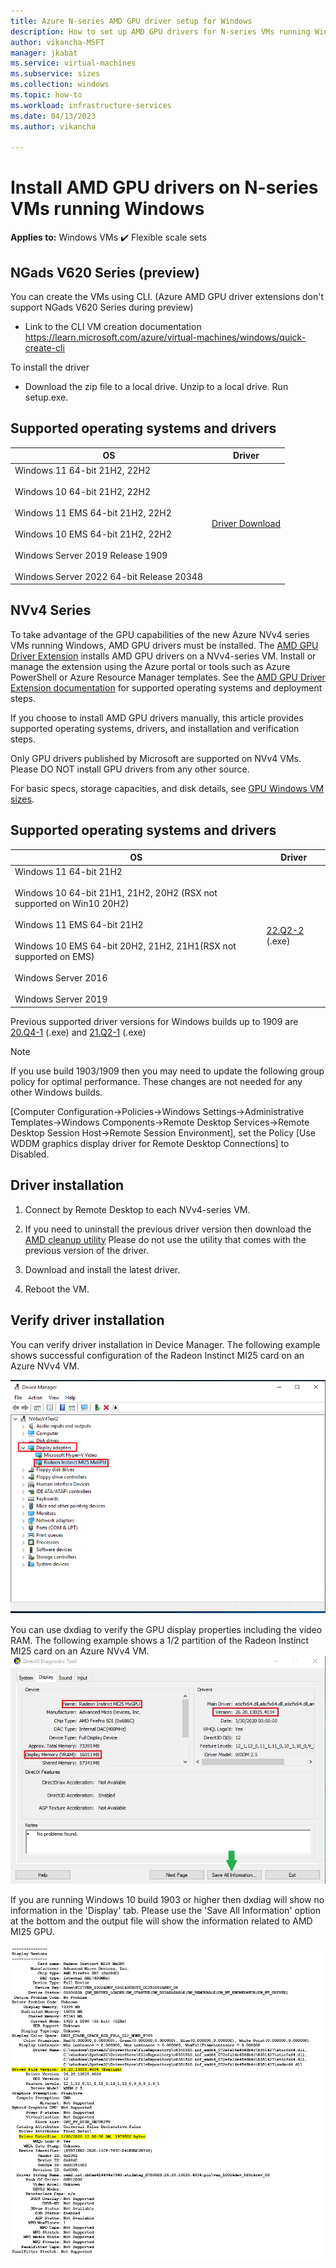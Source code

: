 ```yaml
---
title: Azure N-series AMD GPU driver setup for Windows 
description: How to set up AMD GPU drivers for N-series VMs running Windows Server or Windows in Azure
author: vikancha-MSFT
manager: jkabat
ms.service: virtual-machines
ms.subservice: sizes
ms.collection: windows
ms.topic: how-to
ms.workload: infrastructure-services
ms.date: 04/13/2023
ms.author: vikancha

---
```


# Install AMD GPU drivers on N-series VMs running Windows

**Applies to:** Windows VMs :heavy_check_mark: Flexible scale sets 

## NGads V620 Series (preview) ##
You can create the VMs using CLI. (Azure AMD GPU driver extensions don't support NGads  V620 Series during preview)
- Link to the CLI VM creation documentation https://learn.microsoft.com/azure/virtual-machines/windows/quick-create-cli<br>

To install the driver
- Download the zip file to a local drive.  Unzip to a local drive.  Run setup.exe.  

## Supported operating systems and drivers

| OS | Driver |
| -------- |------------- |
| Windows 11 64-bit 21H2, 22H2<br/><br/>Windows 10 64-bit 21H2, 22H2 <br/><br/>Windows 11 EMS 64-bit 21H2, 22H2<br/><br/> Windows 10 EMS 64-bit 21H2, 22H2<br/><br/>Windows Server 2019 Release 1909<br/><br/>Windows Server 2022 64-bit Release 20348 | [Driver Download](https://go.microsoft.com/fwlink/?linkid=2234555) |

## NVv4 Series ##
To take advantage of the GPU capabilities of the new Azure NVv4 series VMs running Windows, AMD GPU drivers must be installed. The [AMD GPU Driver Extension](../extensions/hpccompute-amd-gpu-windows.md) installs AMD GPU drivers on a NVv4-series VM. Install or manage the extension using the Azure portal or tools such as Azure PowerShell or Azure Resource Manager templates. See the [AMD GPU Driver Extension documentation](../extensions/hpccompute-amd-gpu-windows.md) for supported operating systems and deployment steps.

If you choose to install AMD GPU drivers manually, this article provides supported operating systems, drivers, and installation and verification steps.

Only GPU drivers published by Microsoft are supported on NVv4 VMs. Please DO NOT install GPU drivers from any other source.

For basic specs, storage capacities, and disk details, see [GPU Windows VM sizes](../sizes-gpu.md?toc=/azure/virtual-machines/windows/toc.json).



## Supported operating systems and drivers

| OS | Driver |
| -------- |------------- |
| Windows 11 64-bit 21H2<br/><br/>Windows 10 64-bit 21H1, 21H2, 20H2 (RSX not supported on Win10 20H2)<br/><br/>Windows 11 EMS 64-bit 21H2<br/><br/> Windows 10 EMS 64-bit 20H2, 21H2, 21H1(RSX not supported on EMS)<br/><br/>Windows Server 2016<br/><br/>Windows Server 2019 | [22.Q2-2]( https://download.microsoft.com/download/4/1/2/412559d0-4de5-4fb1-aa27-eaa3873e1f81/AMD-Azure-NVv4-Driver-22Q2.exe) (.exe) |


Previous supported driver versions for Windows builds up to 1909 are [20.Q4-1](https://download.microsoft.com/download/0/e/6/0e611412-093f-40b8-8bf9-794a1623b2be/AMD-Azure-NVv4-Driver-20Q4-1.exe) (.exe) and [21.Q2-1](https://download.microsoft.com/download/4/e/a/4ea28d3f-28e2-4eaa-8ef2-4f7d32882a0b/AMD-Azure-NVv4-Driver-21Q2-1.exe) (.exe) 
 
 > [!NOTE]
   >  If you use build 1903/1909 then you may need to update the following group policy for optimal performance. These changes are not needed for any other Windows builds.
   >  
   >  [Computer Configuration->Policies->Windows Settings->Administrative Templates->Windows Components->Remote Desktop Services->Remote Desktop Session Host->Remote Session    Environment], set the Policy [Use WDDM graphics display driver for Remote Desktop Connections] to Disabled.
   >  

 
## Driver installation

1. Connect by Remote Desktop to each NVv4-series VM.

2. If you need to uninstall the previous driver version then download the [AMD cleanup utility](https://download.microsoft.com/download/4/f/1/4f19b714-9304-410f-9c64-826404e07857/AMDCleanupUtilityni.exe) Please do not use the utility that comes with the previous version of the driver.

3. Download and install the latest driver.

4. Reboot the VM.

## Verify driver installation

You can verify driver installation in Device Manager. The following example shows successful configuration of the Radeon Instinct MI25 card on an Azure NVv4 VM.
<br />

![Screenshot that shows successful configuration of the Radeon Instinct MI25 card on an Azure NVv4 VM.](./media/n-series-amd-driver-setup/device-manager.png)

You can use dxdiag to verify the GPU display properties including the video RAM. The following example shows a 1/2 partition of the Radeon Instinct MI25 card on an Azure NVv4 VM.
<br />
![Screenshot that shows a 1/2 partition of the Radeon Instinct MI25 card on an Azure NVv4 VM.](./media/n-series-amd-driver-setup/dxdiag-output-new.png)

If you are running Windows 10 build 1903 or higher then dxdiag will show no information in the 'Display' tab. Please use the 'Save All Information' option at the bottom and the output file will show the information related to AMD MI25 GPU.

![GPU driver properties](./media/n-series-amd-driver-setup/dxdiag-details.png)
